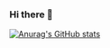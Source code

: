 ### Hi there 👋

[![Anurag's GitHub stats](https://github-readme-stats.vercel.app/api?username=MrPeterJin)](https://github.com/anuraghazra/github-readme-stats)


<!--
**MrPeterJin/MrPeterJin** is a ✨ _special_ ✨ repository because its `README.md` (this file) appears on your GitHub profile.

Here are some ideas to get you started:

- 🔭 I’m currently working on ...
- 🌱 I’m currently learning ...
- 👯 I’m looking to collaborate on ...
- 🤔 I’m looking for help with ...
- 💬 Ask me about ...
- 📫 How to reach me: ...
- 😄 Pronouns: ...
- ⚡ Fun fact: ...
-->
